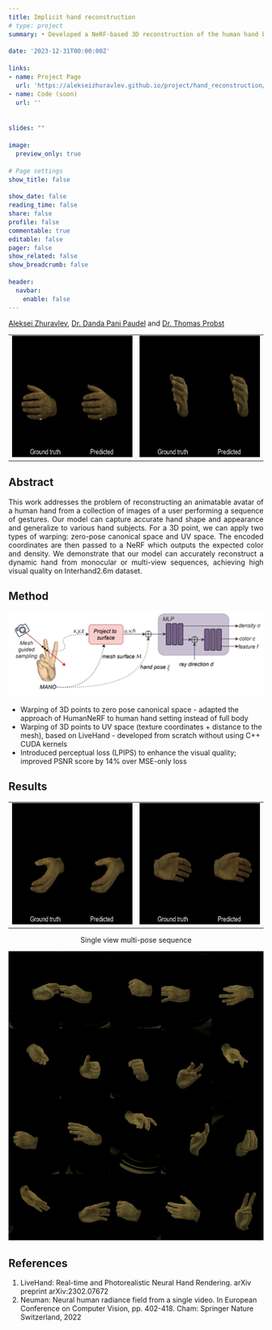 ```yaml
---
title: Implicit hand reconstruction
# type: project
summary: • Developed a NeRF-based 3D reconstruction of the human hand based on Interhand2.6m dataset; Introduced perceptual loss (LPIPS) to enhance the visual quality

date: '2023-12-31T00:00:00Z'

links:
- name: Project Page
  url: 'https://alekseizhuravlev.github.io/project/hand_reconstruction/'
- name: Code (soon)
  url: ''


slides: ""

image:
  preview_only: true

# Page settings
show_title: false

show_date: false
reading_time: false
share: false
profile: false
commentable: true
editable: false
pager: false
show_related: false
show_breadcrumb: false

header:
  navbar:
    enable: false
---
```


<!-- <div align="center">
  <b>Aleksei Zhuravlev, [Dr. Danda Pani Paudel](https://people.ee.ethz.ch/~paudeld/), [Dr. Thomas Probst](https://probstt.bitbucket.io/)</b><br>
  <b><i>University of Bonn</i></b>
</div> -->

<!-- <p style="text-align: center;"> -->
[Aleksei Zhuravlev](https://alekseizhuravlev.github.io/), [Dr. Danda Pani Paudel](https://people.ee.ethz.ch/~paudeld/) and [Dr. Thomas Probst](https://probstt.bitbucket.io/)
<!-- </p> -->


<table>
  <tr>
    <td><img src="featured.gif" width="320" height="240"><br /></td>
    <td><img src="cam400280.gif" width="320" height="240"><br /></td>
    </tr>
</table>


## Abstract

<div style="text-align: justify"> 

This work addresses the problem of reconstructing an animatable avatar of a human hand from a collection of images of a user performing a sequence of gestures. Our model can capture accurate hand shape and appearance and generalize to various hand subjects. 
For a 3D point, we can apply two types of warping: zero-pose canonical space and UV space. The encoded coordinates are then passed to a NeRF which outputs the expected color and density. We demonstrate that our model can accurately reconstruct a dynamic hand from monocular or multi-view sequences, achieving high visual quality on Interhand2.6m dataset.
</div>


## Method

<!-- <table>
  <tr>
    <td><img src="Architecture_hypernerf.png"></td>
    <td><img src="Architecture_livehand.png"></td>
  </tr>
</table> -->

![Model architecture](Architecture_livehand.png "Architecture of LiveHand, reimplemented from scratch")

- Warping of 3D points to zero pose canonical space - adapted the approach of HumanNeRF to human hand setting instead of full body
- Warping of 3D points to UV space (texture coordinates + distance to the mesh), based on LiveHand - developed from scratch without using C++ CUDA kernels
- Introduced perceptual loss (LPIPS) to enhance the visual quality; improved PSNR score by 14% over MSE-only loss



## Results

<center>
<table>
  <tr>
    <td><img src="cam400293.gif" width="320" height="240"><br /></td>
    <td><img src="cam400296.gif" width="320" height="240"><br /></td>
  </tr>
</table>

Single view multi-pose sequence

![Reconstructed avatar](multi_pose.png "Reconstructed avatar in multiple poses from different views")
</center>

## References

1. LiveHand: Real-time and Photorealistic Neural Hand Rendering. arXiv preprint arXiv:2302.07672
2. Neuman: Neural human radiance field from a single video. In European Conference on Computer Vision, pp. 402-418. Cham: Springer Nature Switzerland, 2022
